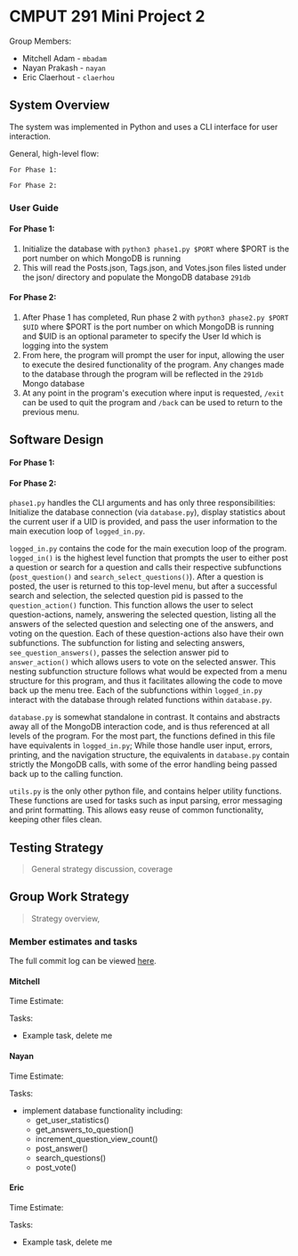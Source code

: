 # CMPUT 291 Mini Project 2
Group Members:

- Mitchell Adam - `mbadam`
- Nayan Prakash - `nayan`
- Eric Claerhout - `claerhou`

## System Overview
The system was implemented in Python and uses a CLI interface for user interaction.

General, high-level flow:
```
For Phase 1:

For Phase 2:
```

### User Guide
#### For Phase 1:
1. Initialize the database with `python3 phase1.py $PORT` where $PORT is the port number on which MongoDB is running
2. This will read the Posts.json, Tags.json, and Votes.json files listed under the json/ directory and populate the MongoDB database `291db`
#### For Phase 2:
1. After Phase 1 has completed, Run phase 2 with `python3 phase2.py $PORT $UID` where $PORT is the port number on which MongoDB is running and $UID is an optional parameter to specify the User Id which is logging into the system
2. From here, the program will prompt the user for input, allowing the user to execute the desired functionality of the program. Any changes made to the database through the program will be reflected in the `291db` Mongo database
3. At any point in the program's execution where input is requested, `/exit` can be used to quit the program and `/back` can be used to return to the previous menu.

## Software Design
#### For Phase 1:

#### For Phase 2:
`phase1.py` handles the CLI arguments and has only three responsibilities: Initialize the database connection (via `database.py`), display statistics about the current user if a UID is provided, and pass the user information to the main execution loop of `logged_in.py`.

`logged_in.py` contains the code for the main execution loop of the program. `logged_in()` is the highest level function that prompts the user to either post a question or search for a question and calls their respective subfunctions (`post_question()` and `search_select_questions()`). After a question is posted, the user is returned to this top-level menu, but after a successful search and selection, the selected question pid is passed to the `question_action()` function. This function allows the user to select question-actions, namely, answering the selected question, listing all the answers of the selected question and selecting one of the answers, and voting on the question. Each of these question-actions also have their own subfunctions. The subfunction for listing and selecting answers, `see_question_answers()`, passes the selection answer pid to `answer_action()` which allows users to vote on the selected answer. This nesting subfunction structure follows what would be expected from a menu structure for this program, and thus it facilitates allowing the code to move back up the menu tree. Each of the subfunctions within `logged_in.py` interact with the database through related functions within `database.py`.

`database.py` is somewhat standalone in contrast. It contains and abstracts away all of the MongoDB interaction code, and is thus referenced at all levels of the program. For the most part, the functions defined in this file have equivalents in `logged_in.py`; While those handle user input, errors, printing, and the navigation structure, the equivalents in `database.py` contain strictly the MongoDB calls, with some of the error handling being passed back up to the calling function.

`utils.py` is the only other python file, and contains helper utility functions. These functions are used for tasks such as input parsing, error messaging and print formatting. This allows easy reuse of common functionality, keeping other files clean. 

## Testing Strategy
> General strategy discussion, coverage

## Group Work Strategy
> Strategy overview,

### Member estimates and tasks
The full commit log can be viewed [here](https://github.com/imswebra/cmput291MP2/commits/master).

#### Mitchell

Time Estimate:

Tasks:

- Example task, delete me

#### Nayan

Time Estimate:

Tasks:

- implement database functionality including:
    - get_user_statistics()
    - get_answers_to_question()
    - increment_question_view_count()
    - post_answer()
    - search_questions()
    - post_vote()

#### Eric

Time Estimate:

Tasks:

- Example task, delete me
